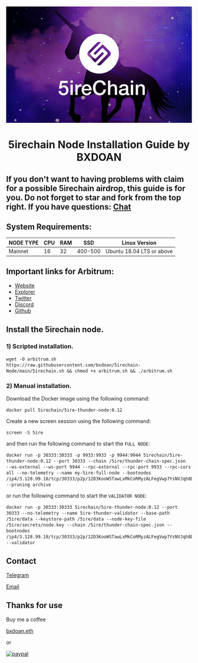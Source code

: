 ![](./5irechain.png)
<h1 align="center">5irechain Node Installation Guide by BXDOAN

## If you don't want to having problems with claim for a possible 5irechain airdrop, this guide is for you. Do not forget to star and fork from the top right. If you have questions: [Chat](https://t.me/bxdoan)


## System Requirements:
NODE TYPE | CPU | RAM | SSD     | Linux Version |
| ------------- |-----|-----| -------- | -------- |
| Mainnet | 16  | 32  | 400-500  | Ubuntu 18.04 LTS or above|

## Important links for Arbitrum:
- [Website](https://5ire.org/)
- [Explorer](https://explorer.5ire.network/dashboard)
- [Twitter](https://twitter.com/arbitrum)
- [Discord](https://discord.gg/arbitrum)
- [Github](https://github.com/OffchainLabs)


## Install the 5irechain node.

### 1) Scripted installation.

```shell
wget -O arbitrum.sh https://raw.githubusercontent.com/bxdoan/5irechain-Node/main/5irechain.sh && chmod +x arbitrum.sh && ./arbitrum.sh
```

### 2) Manual installation.
Download the Docker image using the following command:
```shell
docker pull 5irechain/5ire-thunder-node:0.12
```

Create a new screen session using the following command:
```shell
screen -S 5ire
```
and then run the following command to start the `FULL NODE`:

```shell
docker run -p 30333:30333 -p 9933:9933 -p 9944:9944 5irechain/5ire-thunder-node:0.12 --port 30333 --chain /5ire/thunder-chain-spec.json  --ws-external --ws-port 9944 --rpc-external --rpc-port 9933 --rpc-cors all --no-telemetry --name my-5ire-full-node --bootnodes /ip4/3.128.99.18/tcp/30333/p2p/12D3KooWSTawLxMkCoRMyzALFegVwp7YsNVJqh8D2p7pVJDqQLhm --pruning archive
```

or run the following command to start the `VALIDATOR NODE`:

```shell
docker run -p 30333:30333 5irechain/5ire-thunder-node:0.12 --port 30333 --no-telemetry --name 5ire-thunder-validator --base-path /5ire/data --keystore-path /5ire/data --node-key-file /5ire/secrets/node.key --chain /5ire/thunder-chain-spec.json --bootnodes /ip4/3.128.99.18/tcp/30333/p2p/12D3KooWSTawLxMkCoRMyzALFegVwp7YsNVJqh8D2p7pVJDqQLhm --validator
```


## Contact
[Telegram](https://t.me/bxdoan)

[Email](mailto:hi@bxdoan.com)

## Thanks for use
Buy me a coffee

[bxdoan.eth](https://etherscan.io/address/0x610322AeF748238C52E920a15Dd9A8845C9c0318)

or

[![paypal](https://www.paypalobjects.com/en_US/i/btn/btn_donateCC_LG.gif)](https://paypal.me/bxdoan)


